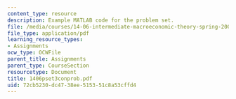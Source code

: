 ```yaml
---
content_type: resource
description: Example MATLAB code for the problem set.
file: /media/courses/14-06-intermediate-macroeconomic-theory-spring-2004/72cb5230dc4738ee515351c8a53cffd4_1406pset3conprob.pdf
file_type: application/pdf
learning_resource_types:
- Assignments
ocw_type: OCWFile
parent_title: Assignments
parent_type: CourseSection
resourcetype: Document
title: 1406pset3conprob.pdf
uid: 72cb5230-dc47-38ee-5153-51c8a53cffd4
---
```

